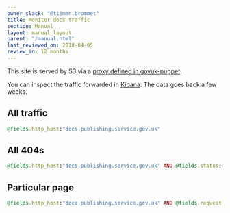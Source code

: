 ```yaml
---
owner_slack: "@tijmen.brommet"
title: Monitor docs traffic
section: Manual
layout: manual_layout
parent: "/manual.html"
last_reviewed_on: 2018-04-05
review_in: 12 months
---
```


This site is served by S3 via a [proxy defined in govuk-puppet][proxy].

You can inspect the traffic forwarded in [Kibana][kibana]. The data goes back a few weeks.

## All traffic

```rb
@fields.http_host:"docs.publishing.service.gov.uk"
```

## All 404s

```rb
@fields.http_host:"docs.publishing.service.gov.uk" AND @fields.status:404
```

## Particular page

```rb
@fields.http_host:"docs.publishing.service.gov.uk" AND @fields.request:"/manual/emergency-publishing.html"
```

[proxy]: https://github.com/alphagov/govuk-puppet/blob/d9f32be24890a47e0ed7368efccec7fb70ecab50/modules/govuk/manifests/node/s_backend_lb.pp#L132-L139
[kibana]: https://kibana.publishing.service.gov.uk/
